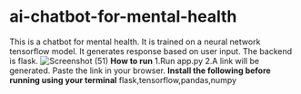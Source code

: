 # ai-chatbot-for-mental-health
This is a chatbot for mental health. It is trained on a neural network tensorflow model. It generates response based on user input. The backend is flask.
![Screenshot (51)](https://github.com/ugoel01/ai-chatbot-for-mental-health/assets/108151124/d002011f-9724-4a4b-9413-a1fe94efb47a)
**How to run**
1.Run app.py
2.A link will be generated. Paste the link in your browser.
**Install the following before running using your terminal**
flask,tensorflow,pandas,numpy
